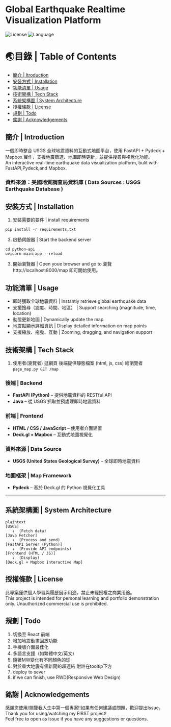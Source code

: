   # Global Earthquake Realtime Visualization Platform
![License](https://img.shields.io/badge/license-yes-yellow)
![Language](https://img.shields.io/badge/language-python,JAVA-blue)  

# 🌏目錄 | Table of Contents 
- [簡介 | Itroduction](#專案簡介--introduction)
- [安裝方式 | Installation](#安裝方式--installation)
- [功能清單 | Usage](#功能清單--usage)
- [技術架構 | Tech Stack](#技術架構--techstack)
- [系統架構圖 | System Architecture](#系統架構圖--systemarchitecture)
- [授權條款 | License](#授權條款--license)
- [規劃 | Todo](#規劃--todo)
- [銘謝 | Acknowledgements](#銘謝--acknowledgements)
  
## 簡介 | Introduction
一個即時整合 USGS 全球地震資料的互動式地圖平台，使用 FastAPI + Pydeck + Mapbox 實作，支援地震篩選、地圖即時更新，並提供搜尋與視覺化功能。  
An interactive real-time earthquake data visualization platform, bulit with FastAPI,Pydeck,and Mapbox.  

### 資料來源：美國地質調查局資料庫 ( Data Sources : USGS Earthquake Database )

## 安裝方式 | Installation
1. 安裝需要的要件 | install requirements
```
pip install -r requirements.txt
```
3. 啟動伺服器 | Start the backend server
```
cd python-api
uvicorn main:app --reload
```
3. 開始瀏覽器 | Open youe browser and go to
瀏覽 http://localhost:8000/map 即可開始使用。

## 功能清單 | Usage
- 即時獲取全球地震資料 | Instantly retrieve global earthquake data
- 支援搜尋（震度、時間、地區） | Support searching (magnitude, time, location)
- 動態更新地圖 | Dynamically update the map
- 地震點顯示詳細資訊 | Display detailed information on map points
- 支援縮放、拖曳、互動 | Zooming, dragging, and navigation support

## 技術架構 | Tech Stack
1. 使用者(瀏覽者) 逛網頁
    後端提供靜態檔案 (html, js, css) 給瀏覽者
    `page_map.py GET /map`
### 後端 | Backend
- **FastAPI (Python)** – 提供地震資料的 RESTful API
- **Java** – 從 USGS 抓取並預處理即時地震資料

### 前端 | Frontend
- **HTML / CSS / JavaScript** – 使用者介面建置
- **Deck.gl + Mapbox** – 互動式地圖視覺化

### 資料來源 | Data Source
- **USGS (United States Geological Survey)** – 全球即時地震資料

### 地圖框架 | Map Framework
- **Pydeck** – 基於 Deck.gl 的 Python 視覺化工具
---
## 系統架構圖 | System Architecture

```
plaintext
[USGS] 
   ↓  (Fetch data)
[Java Fetcher]
   ↓  (Process and send)
[FastAPI Server (Python)]
   ↓  (Provide API endpoints)
[Frontend (HTML / JS)]
   ↓  (Display)
[Deck.gl + Mapbox Interactive Map]
```
## 授權條款 | License  
此專案僅供個人學習與履歷展示用途，禁止未經授權之商業用途。  
This project is intended for personal learning and portfolio demonstration only. Unauthorized commercial use is prohibited.

## 規劃 | Todo
1. 切換至 React 前端
2. 增加地震動畫回放功能
3. 手機版介面最佳化
4. 多語言支援（如繁體中文/英文）
5. 隨著MW變化有不同顏色的球
6. 對於重大地震有個新聞的超連結 附註在tooltip下方
7. deploy to sever
8. if we can finish, use RWD(Responsive Web Design)

## 銘謝 | Acknowledgements 
感謝您使用/閱覽我人生中第一個專案!!如果有任何建議或問題，歡迎提出Issue。  
Thank you for using/watching my FIRST project!  
Feel free to open as issue if you have any suggestions or questions.
